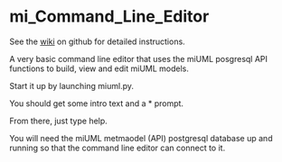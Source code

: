 mi_Command_Line_Editor
======================

See the [wiki](https://github.com/miuml/mi_Command_Line_Editor/wiki) on github for detailed instructions.

A very basic command line editor that uses the miUML posgresql API functions to build, view and edit miUML models.

Start it up by launching miuml.py.

You should get some intro text and a * prompt.

From there, just type help.

You will need the miUML metmaodel (API) postgresql database up and running
so that the command line editor can connect to it.
